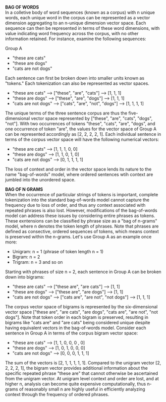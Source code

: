 **BAG OF WORDS** <br>
In a colletive body of word sequences (known as a corpus) with n unique words, each unique word in the corpus can be represented as a vector dimension aggregating to an n-unique dimension vector space. Each sequence can then be represented in terms of these word dimensions, with value indicating word frequency across the corpus, with no other information retained. For instance, examine the following sequences:

Group A
- "these are cats"
- "these are dogs"
- "cats are not dogs"

Each sentence can first be broken down into smaller units known as "tokens." Each tokenization can also be represented as vector spaces. 

- "these are cats" --> ["these", "are", "cats"] --> [1, 1, 1]
- "these are dogs" --> ["these", "are", "dogs"] --> [1, 1, 1]
- "cats are not dogs" --> ["cats", "are", "not", "dogs"] --> [1, 1, 1, 1]


The unique terms of the three sentence corpus are thus the five-dimensional vector space represented by ["these", "are", "cats", "dogs", "not"]. With two occurrences of tokens "these", "cats", "are", "dogs", and one occurrence of token "are", the values for the vector space of Group A can be represented accordingly as [2, 2, 2, 2, 1]. Each individual sentence in terms of the corpus vector space will have the following numerical vectors:

- "these are cats" --> [1, 1, 1, 0, 0]
- "these are dogs" --> [1, 1, 0, 1, 0]
- "cats are not dogs" --> [0, 1, 1, 1, 1]

The loss of context and order in the vector space lends its nature to the name "bag-of-words" model, where ordered sentences wtih context are jumbled into the unordered space. 

**BAG OF N GRAMS** <br>
When the occurrence of particular strings of tokens is important, complete tokenization into the standard bag-of-words model cannot capture the frequency due to loss of order, and thus any context associated with repeated phrases is also lost. However, modifications of the bag-of-words model can address these issues by considering entire phrases as tokens. These exntensions can be classified by phrase size as a "bag of n-grams" model, where n denotes the token length of phrases. Note that phrases are defined as consective, ordered sequences of tokens, which means context is preserved within the n-grams. Let's use Group A as an example once more:

- Unigram: n = 1 (phrase of token length n = 1)
- Bigram: n = 2 
- Trigram: n = 3 and so on

Starting with phrases of size n = 2, each sentence in Group A can be broken down into bigrams:
- "these are cats" --> ["these are", "are cats"] --> [1, 1]
- "these are dogs" --> ["these are", "are dogs"] --> [1, 1]
- "cats are not dogs" --> ["cats are", "are not", "not dogs"] --> [1, 1, 1]

The corpus vector space of bigrams is represented by the six-dimensional vector space ["these are", "are cats", "are dogs", "cats are", "are not", "not dogs"]. Note that token order in each bigram is preserved, resulting in bigrams like "cats are" and "are cats" being considered unique despite having equivalent vectors in the bag-of-words model. Consider each sentence in Group A in terms of the corpus bigram vector space:

- "these are cats" --> [1, 1, 0, 0, 0 , 0]
- "these are dogs" --> [1, 0, 1, 0, 0, 0]
- "cats are not dogs" --> [0, 0, 0, 1, 1, 1]

The sum of the vectors is [2, 1, 1, 1, 1, 1]. Compared to the unigram vector [2, 2, 2, 2, 1], the bigram vector provides additional information about the specific repeated phrase "these are" that cannot otherwise be ascertained from the unigram vector. At unigram level context and order are lost, and at higher n, analysis can become quite expensive computationally, thus n-grams of reasonably small n are highly useful in efficiently analyzing context through the frequency of ordered phrases. 



